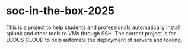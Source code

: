 # soc-in-the-box-2025

This is a project to help students and professionals automatically install splunk and other tools to VMs through SSH. The current project is for LUDUS CLOUD to help automate the deployment of servers and tooling.
